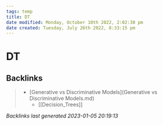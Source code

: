 ```yaml
---
tags: temp
title: DT
date modified: Monday, October 10th 2022, 2:02:30 pm
date created: Tuesday, July 26th 2022, 8:33:15 pm
---
```


# DT

## Backlinks

> - [Generative vs Discriminative Models](Generative vs Discriminative Models.md)
>   - [[Decision_Trees]]

_Backlinks last generated 2023-01-05 20:19:13_
